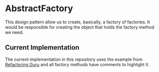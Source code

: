 # AbstractFactory
This design pattern allow us to create, basically, a factory of factories. It would be responsible for creating the object that holds the factory method we need.

## Current Implementation
The current implementation in this repository uses the example from [Refactoring Guru](http://refactoring.guru/design-patterns/factory-method) and all factory methods have comments to highlight it.